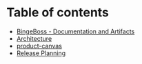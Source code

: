 # Table of contents

* [BingeBoss - Documentation and Artifacts](README.md)
* [Architecture](architecture.md)
* [product-canvas](product-canvas.md)
* [Release Planning](release-planning.md)
